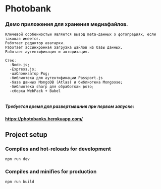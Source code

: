 # Photobank


 ### Демо приложения для хранения медиафайлов.


```
Ключевой особенностью является вывод meta-данных о фотографиях, если таковая имеется.
Работает редактор аватарки.
Работает ассинхронная загрузка файлов из базы данных.
Работает аутентификация и авторизация.

Стек:
  -Node.js;
  -Express.js;
  -шаблонизатор Pug;
  -библиотека для аутентификации Passport.js
  -база данных MongoDB (Atlas) и библиотека Mongoose;
  -библиотека sharp для обработкаи фото;
  -сборка WebPack + Babel
 
```



##### Требуется время для развертывания при первом запуске:

#### https://photobanks.herokuapp.com/

## Project setup

### Compiles and hot-reloads for development
```
npm run dev
```

### Compiles and minifies for production
```
npm run build
```

